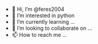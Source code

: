 - 👋 Hi, I’m @feres2004
- 👀 I’m interested in  python
- 🌱 I’m currently learning ...
- 💞️ I’m looking to collaborate on ...
- 📫 How to reach me ...

<!---
feres2004/feres2004 is a ✨ special ✨ repository because its `README.md` (this file) appears on your GitHub profile.
You can click the Preview link to take a look at your changes.
--->
